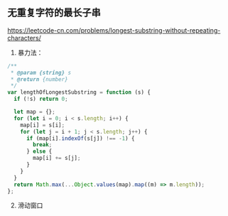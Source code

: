 ## 无重复字符的最长子串

https://leetcode-cn.com/problems/longest-substring-without-repeating-characters/

1. 暴力法：

```js
/**
 * @param {string} s
 * @return {number}
 */
var lengthOfLongestSubstring = function (s) {
  if (!s) return 0;

  let map = {};
  for (let i = 0; i < s.length; i++) {
    map[i] = s[i];
    for (let j = i + 1; j < s.length; j++) {
      if (map[i].indexOf(s[j]) !== -1) {
        break;
      } else {
        map[i] += s[j];
      }
    }
  }
  return Math.max(...Object.values(map).map((m) => m.length));
};
```

2. 滑动窗口
